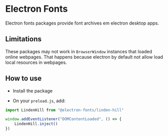 # Electron Fonts

Electron fonts packages provide font archives em electron desktop apps.

## Limitations

These packages may not work in `BrowserWindow` instances that loaded online webpages. That happens because electron by default not allow load local resources in webpages.

## How to use

* Install the package

* On your `preload.js`, add:

```ts
import LindenHill from "@electron-fonts/linden-hill"

window.addEventListener("DOMContentLoaded", () => {
    LindenHill.inject()
})
```